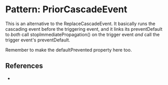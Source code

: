 # Pattern: PriorCascadeEvent

This is an alternative to the ReplaceCascadeEvent. It basically runs the cascading event before the triggering event, and it links its preventDefault to *both* call stopImmediatePropagation() on the trigger event *and* call the trigger event's preventDefault.

Remember to make the defaultPrevented property here too.

<code-demo src="demo/... contextmenu is suitable here too...   .html"></code-demo>

## References

 * 